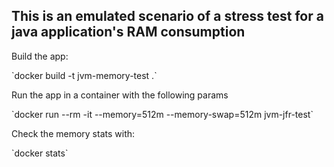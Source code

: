 <h2>This is an emulated scenario of a stress test for a java application's RAM consumption</h2>
<p>Build the app:</p>
`docker build -t jvm-memory-test .`

<p>Run the app in a container with the following params</p>
`docker run --rm -it --memory=512m --memory-swap=512m jvm-jfr-test`

<p>Check the memory stats with:</p>
`docker stats`
